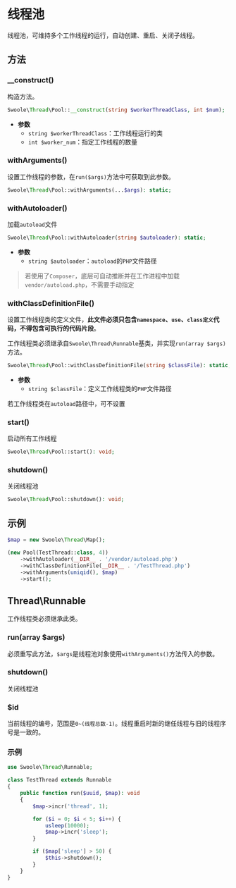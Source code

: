 # 线程池

线程池，可维持多个工作线程的运行，自动创建、重启、关闭子线程。

## 方法

### __construct()

构造方法。

```php
Swoole\Thread\Pool::__construct(string $workerThreadClass, int $num);
```

* **参数** 
  * `string $workerThreadClass`：工作线程运行的类
  * `int $worker_num`：指定工作线程的数量


### withArguments()

设置工作线程的参数，在`run($args)`方法中可获取到此参数。

```php
Swoole\Thread\Pool::withArguments(...$args): static;
```


### withAutoloader()

加载`autoload`文件

```php
Swoole\Thread\Pool::withAutoloader(string $autoloader): static;
```
* **参数** 
  * `string $autoloader`：`autoload`的`PHP`文件路径


> 若使用了`Composer`，底层可自动推断并在工作进程中加载`vendor/autoload.php`，不需要手动指定

### withClassDefinitionFile()

设置工作线程类的定义文件，**此文件必须只包含`namespace`、`use`、`class定义`代码，不得包含可执行的代码片段**。

工作线程类必须继承自`Swoole\Thread\Runnable`基类，并实现`run(array $args)`方法。

```php
Swoole\Thread\Pool::withClassDefinitionFile(string $classFile): static;
```
* **参数** 
  * `string $classFile`：定义工作线程类的`PHP`文件路径

若工作线程类在`autoload`路径中，可不设置

### start()

启动所有工作线程

```php
Swoole\Thread\Pool::start(): void;
```


### shutdown()
关闭线程池

```php
Swoole\Thread\Pool::shutdown(): void;
```

## 示例
```php
$map = new Swoole\Thread\Map();

(new Pool(TestThread::class, 4))
    ->withAutoloader(__DIR__ . '/vendor/autoload.php')
    ->withClassDefinitionFile(__DIR__ . '/TestThread.php')
    ->withArguments(uniqid(), $map)
    ->start();
```

## Thread\Runnable

工作线程类必须继承此类。

### run(array $args)

必须重写此方法，`$args`是线程池对象使用`withArguments()`方法传入的参数。

### shutdown()
关闭线程池

### $id 
当前线程的编号，范围是`0~(线程总数-1)`。线程重启时新的继任线程与旧的线程序号是一致的。


### 示例

```php
use Swoole\Thread\Runnable;

class TestThread extends Runnable
{
    public function run($uuid, $map): void
    {
        $map->incr('thread', 1);

        for ($i = 0; $i < 5; $i++) {
            usleep(10000);
            $map->incr('sleep');
        }

        if ($map['sleep'] > 50) {
            $this->shutdown();
        }
    }
}
```